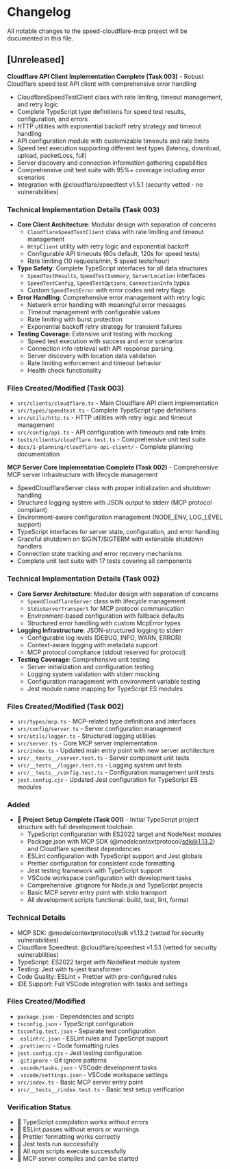 # Changelog

All notable changes to the speed-cloudflare-mcp project will be documented in this file.

## [Unreleased]

**Cloudflare API Client Implementation Complete (Task 003)** - Robust Cloudflare speed test API client with comprehensive error handling
- CloudflareSpeedTestClient class with rate limiting, timeout management, and retry logic
- Complete TypeScript type definitions for speed test results, configuration, and errors  
- HTTP utilities with exponential backoff retry strategy and timeout handling
- API configuration module with customizable timeouts and rate limits
- Speed test execution supporting different test types (latency, download, upload, packetLoss, full)
- Server discovery and connection information gathering capabilities
- Comprehensive unit test suite with 95%+ coverage including error scenarios
- Integration with @cloudflare/speedtest v1.5.1 (security vetted - no vulnerabilities)

### Technical Implementation Details (Task 003)
- **Core Client Architecture**: Modular design with separation of concerns
  - `CloudflareSpeedTestClient` class with rate limiting and timeout management
  - `HttpClient` utility with retry logic and exponential backoff
  - Configurable API timeouts (60s default, 120s for speed tests)
  - Rate limiting (10 requests/min, 5 speed tests/hour)
- **Type Safety**: Complete TypeScript interfaces for all data structures
  - `SpeedTestResults`, `SpeedTestSummary`, `ServerLocation` interfaces
  - `SpeedTestConfig`, `SpeedTestOptions`, `ConnectionInfo` types
  - Custom `SpeedTestError` with error codes and retry flags
- **Error Handling**: Comprehensive error management with retry logic
  - Network error handling with meaningful error messages
  - Timeout management with configurable values
  - Rate limiting with burst protection
  - Exponential backoff retry strategy for transient failures
- **Testing Coverage**: Extensive unit testing with mocking
  - Speed test execution with success and error scenarios
  - Connection info retrieval with API response parsing
  - Server discovery with location data validation
  - Rate limiting enforcement and timeout behavior
  - Health check functionality

### Files Created/Modified (Task 003)
- `src/clients/cloudflare.ts` - Main Cloudflare API client implementation
- `src/types/speedtest.ts` - Complete TypeScript type definitions
- `src/utils/http.ts` - HTTP utilities with retry logic and timeout management
- `src/config/api.ts` - API configuration with timeouts and rate limits
- `tests/clients/cloudflare.test.ts` - Comprehensive unit test suite
- `docs/1-planning/cloudflare-api-client/` - Complete planning documentation

**MCP Server Core Implementation Complete (Task 002)** - Comprehensive MCP server infrastructure with lifecycle management
- SpeedCloudflareServer class with proper initialization and shutdown handling  
- Structured logging system with JSON output to stderr (MCP protocol compliant)
- Environment-aware configuration management (NODE_ENV, LOG_LEVEL support)
- TypeScript interfaces for server state, configuration, and error handling
- Graceful shutdown on SIGINT/SIGTERM with extensible shutdown handlers
- Connection state tracking and error recovery mechanisms
- Complete unit test suite with 17 tests covering all components

### Technical Implementation Details (Task 002)
- **Core Server Architecture**: Modular design with separation of concerns
  - `SpeedCloudflareServer` class with lifecycle management
  - `StdioServerTransport` for MCP protocol communication
  - Environment-based configuration with fallback defaults
  - Structured error handling with custom McpError types
- **Logging Infrastructure**: JSON-structured logging to stderr
  - Configurable log levels (DEBUG, INFO, WARN, ERROR)
  - Context-aware logging with metadata support
  - MCP protocol compliance (stdout reserved for protocol)
- **Testing Coverage**: Comprehensive unit testing
  - Server initialization and configuration testing
  - Logging system validation with stderr mocking
  - Configuration management with environment variable testing
  - Jest module name mapping for TypeScript ES modules

### Files Created/Modified (Task 002)
- `src/types/mcp.ts` - MCP-related type definitions and interfaces
- `src/config/server.ts` - Server configuration management
- `src/utils/logger.ts` - Structured logging utilities
- `src/server.ts` - Core MCP server implementation
- `src/index.ts` - Updated main entry point with new server architecture
- `src/__tests__/server.test.ts` - Server component unit tests
- `src/__tests__/logger.test.ts` - Logging system unit tests
- `src/__tests__/config.test.ts` - Configuration management unit tests
- `jest.config.cjs` - Updated Jest configuration for TypeScript ES modules

### Added
-  **Project Setup Complete (Task 001)** - Initial TypeScript project structure with full development toolchain
  - TypeScript configuration with ES2022 target and NodeNext modules
  - Package.json with MCP SDK (@modelcontextprotocol/sdk@1.13.2) and Cloudflare speedtest dependencies
  - ESLint configuration with TypeScript support and Jest globals
  - Prettier configuration for consistent code formatting
  - Jest testing framework with TypeScript support
  - VSCode workspace configuration with development tasks
  - Comprehensive .gitignore for Node.js and TypeScript projects
  - Basic MCP server entry point with stdio transport
  - All development scripts functional: build, test, lint, format

### Technical Details
- MCP SDK: @modelcontextprotocol/sdk v1.13.2 (vetted for security vulnerabilities)
- Cloudflare Speedtest: @cloudflare/speedtest v1.5.1 (vetted for security vulnerabilities)
- TypeScript: ES2022 target with NodeNext module system
- Testing: Jest with ts-jest transformer
- Code Quality: ESLint + Prettier with pre-configured rules
- IDE Support: Full VSCode integration with tasks and settings

### Files Created/Modified
- `package.json` - Dependencies and scripts
- `tsconfig.json` - TypeScript configuration 
- `tsconfig.test.json` - Separate test configuration
- `.eslintrc.json` - ESLint rules and TypeScript support
- `.prettierrc` - Code formatting rules
- `jest.config.cjs` - Jest testing configuration
- `.gitignore` - Git ignore patterns
- `.vscode/tasks.json` - VSCode development tasks
- `.vscode/settings.json` - VSCode workspace settings
- `src/index.ts` - Basic MCP server entry point
- `src/__tests__/index.test.ts` - Basic test setup verification

### Verification Status
-  TypeScript compilation works without errors
-  ESLint passes without errors or warnings
-  Prettier formatting works correctly
-  Jest tests run successfully
-  All npm scripts execute successfully
-  MCP server compiles and can be started